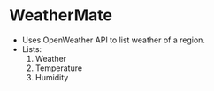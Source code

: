 # WeatherMate

* Uses OpenWeather API to list weather of a region.
* Lists:
	1. Weather
	2. Temperature
	3. Humidity
